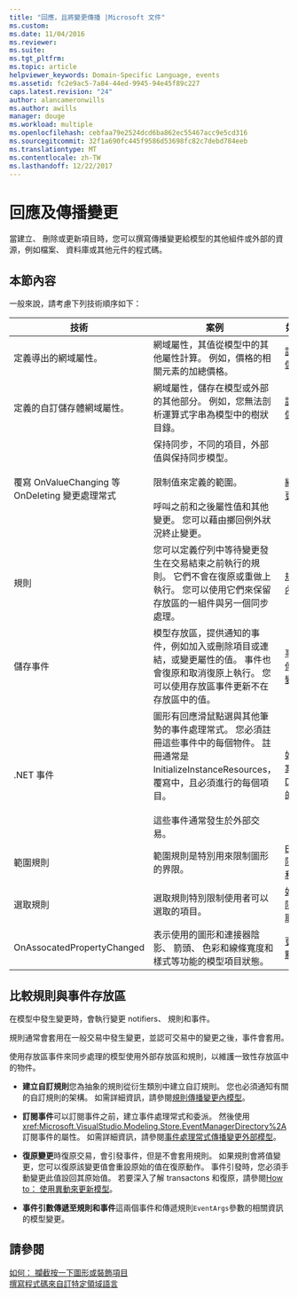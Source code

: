 ```yaml
---
title: "回應，且將變更傳播 |Microsoft 文件"
ms.custom: 
ms.date: 11/04/2016
ms.reviewer: 
ms.suite: 
ms.tgt_pltfrm: 
ms.topic: article
helpviewer_keywords: Domain-Specific Language, events
ms.assetid: fc2e9ac5-7a84-44ed-9945-94e45f89c227
caps.latest.revision: "24"
author: alancameronwills
ms.author: awills
manager: douge
ms.workload: multiple
ms.openlocfilehash: cebfaa79e2524dcd6ba862ec55467acc9e5cd316
ms.sourcegitcommit: 32f1a690fc445f9586d53698fc82c7debd784eeb
ms.translationtype: MT
ms.contentlocale: zh-TW
ms.lasthandoff: 12/22/2017
---
```

# <a name="responding-to-and-propagating-changes"></a>回應及傳播變更
當建立、 刪除或更新項目時，您可以撰寫傳播變更給模型的其他組件或外部的資源，例如檔案、 資料庫或其他元件的程式碼。  
  
## <a name="in-this-section"></a>本節內容  
 一般來說，請考慮下列技術順序如下：  
  
|技術|案例|如需詳細資訊|  
|---------------|---------------|--------------------------|  
|定義導出的網域屬性。|網域屬性，其值從模型中的其他屬性計算。 例如，價格的相關元素的加總價格。|[計算及自訂的儲存區屬性](../modeling/calculated-and-custom-storage-properties.md)|  
|定義的自訂儲存體網域屬性。|網域屬性，儲存在模型或外部的其他部分。 例如，您無法剖析運算式字串為模型中的樹狀目錄。|[計算及自訂的儲存區屬性](../modeling/calculated-and-custom-storage-properties.md)|  
|覆寫 OnValueChanging 等 OnDeleting 變更處理常式|保持同步，不同的項目，外部值與保持同步模型。<br /><br /> 限制值來定義的範圍。<br /><br /> 呼叫之前和之後屬性值和其他變更。 您可以藉由擲回例外狀況終止變更。|[網域屬性值變更處理常式](../modeling/domain-property-value-change-handlers.md)|  
|規則|您可以定義佇列中等待變更發生在交易結束之前執行的規則。 它們不會在復原或重做上執行。 您可以使用它們來保留存放區的一組件與另一個同步處理。|[規則傳播模型內的變更](../modeling/rules-propagate-changes-within-the-model.md)|  
|儲存事件|模型存放區，提供通知的事件，例如加入或刪除項目或連結，或變更屬性的值。 事件也會復原和取消復原上執行。 您可以使用存放區事件更新不在存放區中的值。|[事件處理常式傳播模型外的變更](../modeling/event-handlers-propagate-changes-outside-the-model.md)|  
|.NET 事件|圖形有回應滑鼠點選與其他筆勢的事件處理常式。 您必須註冊這些事件中的每個物件。 註冊通常是 InitializeInstanceResources，覆寫中，且必須進行的每個項目。<br /><br /> 這些事件通常發生於外部交易。|[如何：攔截圖案或 Decorator 上的點選](../modeling/how-to-intercept-a-click-on-a-shape-or-decorator.md)|  
|範圍規則|範圍規則是特別用來限制圖形的界限。|[BoundsRules 限制圖案位置和大小](../modeling/boundsrules-constrain-shape-location-and-size.md)|  
|選取規則|選取規則特別限制使用者可以選取的項目。|[如何：存取及限制目前的選取範圍](../modeling/how-to-access-and-constrain-the-current-selection.md)|  
|OnAssocatedPropertyChanged|表示使用的圖形和連接器陰影、 箭頭、 色彩和線條寬度和樣式等功能的模型項目狀態。|[更新圖案和接點來反映模型](../modeling/updating-shapes-and-connectors-to-reflect-the-model.md)|  
  
## <a name="comparing-rules-and-store-events"></a>**比較規則與事件存放區**  
 在模型中發生變更時，會執行變更 notifiers、 規則和事件。  
  
 規則通常會套用在一般交易中發生變更，並認可交易中的變更之後，事件會套用。  
  
 使用存放區事件來同步處理的模型使用外部存放區和規則，以維護一致性存放區中的物件。  
  
-   **建立自訂規則**您為抽象的規則從衍生類別中建立自訂規則。 您也必須通知有關的自訂規則的架構。 如需詳細資訊，請參閱[規則傳播變更內模型](../modeling/rules-propagate-changes-within-the-model.md)。  
  
-   **訂閱事件**可以訂閱事件之前，建立事件處理常式和委派。 然後使用<xref:Microsoft.VisualStudio.Modeling.Store.EventManagerDirectory%2A>訂閱事件的屬性。 如需詳細資訊，請參閱[事件處理常式傳播變更外部模型](../modeling/event-handlers-propagate-changes-outside-the-model.md)。  
  
-   **復原變更**時復原交易，會引發事件，但是不會套用規則。 如果規則會將值變更，您可以復原該變更值會重設原始的值在復原動作。 事件引發時，您必須手動變更此值設回其原始值。 若要深入了解 transactons 和復原，請參閱[How to： 使用異動來更新模型](../modeling/how-to-use-transactions-to-update-the-model.md)。  
  
-   **事件引數傳遞至規則和事件**這兩個事件和傳遞規則`EventArgs`參數的相關資訊的模型變更。  
  
## <a name="see-also"></a>請參閱  
 [如何： 攔截按一下圖形或裝飾項目](../modeling/how-to-intercept-a-click-on-a-shape-or-decorator.md)   
 [撰寫程式碼來自訂特定領域語言](../modeling/writing-code-to-customise-a-domain-specific-language.md)